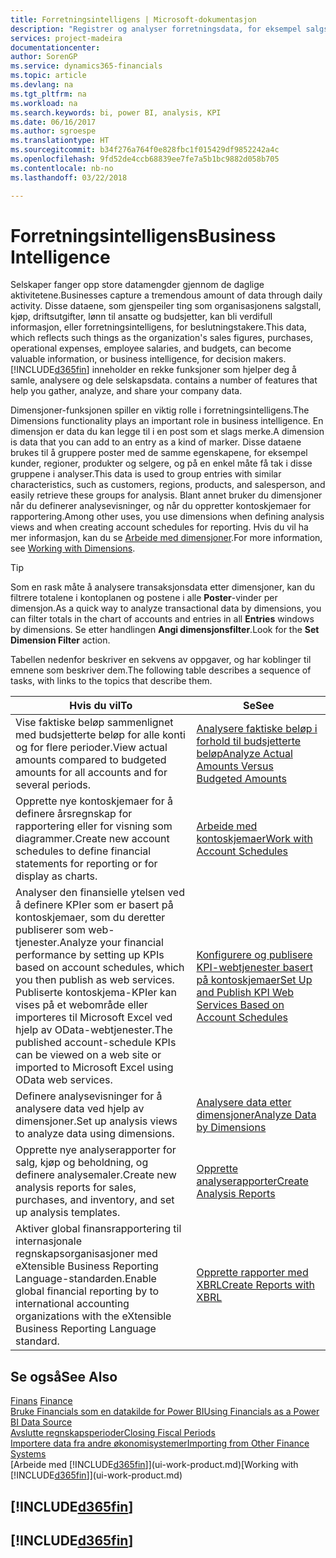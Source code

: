 ```yaml
---
title: Forretningsintelligens | Microsoft-dokumentasjon
description: "Registrer og analyser forretningsdata, for eksempel salgstall, kjøp, driftsutgifter, lønn til ansatte og budsjetter, som kan være verdifull informasjon for forretningsintelligens eller beslutningstaking."
services: project-madeira
documentationcenter: 
author: SorenGP
ms.service: dynamics365-financials
ms.topic: article
ms.devlang: na
ms.tgt_pltfrm: na
ms.workload: na
ms.search.keywords: bi, power BI, analysis, KPI
ms.date: 06/16/2017
ms.author: sgroespe
ms.translationtype: HT
ms.sourcegitcommit: b34f276a764f0e828fbc1f015429df9852242a4c
ms.openlocfilehash: 9fd52de4ccb68839ee7fe7a5b1bc9882d058b705
ms.contentlocale: nb-no
ms.lasthandoff: 03/22/2018

---
```

# <a name="business-intelligence"></a><span data-ttu-id="472da-103">Forretningsintelligens</span><span class="sxs-lookup"><span data-stu-id="472da-103">Business Intelligence</span></span>
<span data-ttu-id="472da-104">Selskaper fanger opp store datamengder gjennom de daglige aktivitetene.</span><span class="sxs-lookup"><span data-stu-id="472da-104">Businesses capture a tremendous amount of data through daily activity.</span></span> <span data-ttu-id="472da-105">Disse dataene, som gjenspeiler ting som organisasjonens salgstall, kjøp, driftsutgifter, lønn til ansatte og budsjetter, kan bli verdifull informasjon, eller forretningsintelligens, for beslutningstakere.</span><span class="sxs-lookup"><span data-stu-id="472da-105">This data, which reflects such things as the organization's sales figures, purchases, operational expenses, employee salaries, and budgets, can become valuable information, or business intelligence, for decision makers.</span></span> [!INCLUDE[d365fin](includes/d365fin_md.md)]<span data-ttu-id="472da-106"> inneholder en rekke funksjoner som hjelper deg å samle, analysere og dele selskapsdata.</span><span class="sxs-lookup"><span data-stu-id="472da-106"> contains a number of features that help you gather, analyze, and share your company data.</span></span>

<span data-ttu-id="472da-107">Dimensjoner-funksjonen spiller en viktig rolle i forretningsintelligens.</span><span class="sxs-lookup"><span data-stu-id="472da-107">The Dimensions functionality plays an important role in business intelligence.</span></span> <span data-ttu-id="472da-108">En dimensjon er data du kan legge til i en post som et slags merke.</span><span class="sxs-lookup"><span data-stu-id="472da-108">A dimension is data that you can add to an entry as a kind of marker.</span></span> <span data-ttu-id="472da-109">Disse dataene brukes til å gruppere poster med de samme egenskapene, for eksempel kunder, regioner, produkter og selgere, og på en enkel måte få tak i disse gruppene i analyser.</span><span class="sxs-lookup"><span data-stu-id="472da-109">This data is used to group entries with similar characteristics, such as customers, regions, products, and salesperson, and easily retrieve these groups for analysis.</span></span> <span data-ttu-id="472da-110">Blant annet bruker du dimensjoner når du definerer analysevisninger, og når du oppretter kontoskjemaer for rapportering.</span><span class="sxs-lookup"><span data-stu-id="472da-110">Among other uses, you use dimensions  when defining analysis views and when creating account schedules for reporting.</span></span> <span data-ttu-id="472da-111">Hvis du vil ha mer informasjon, kan du se [Arbeide med dimensjoner](finance-dimensions.md).</span><span class="sxs-lookup"><span data-stu-id="472da-111">For more information, see [Working with Dimensions](finance-dimensions.md).</span></span>

> [!TIP]
> <span data-ttu-id="472da-112">Som en rask måte å analysere transaksjonsdata etter dimensjoner, kan du filtrere totalene i kontoplanen og postene i alle **Poster**-vinder per dimensjon.</span><span class="sxs-lookup"><span data-stu-id="472da-112">As a quick way to analyze transactional data by dimensions, you can filter totals in the chart of accounts and entries in all **Entries** windows by dimensions.</span></span> <span data-ttu-id="472da-113">Se etter handlingen **Angi dimensjonsfilter**.</span><span class="sxs-lookup"><span data-stu-id="472da-113">Look for the **Set Dimension Filter** action.</span></span>  

<span data-ttu-id="472da-114">Tabellen nedenfor beskriver en sekvens av oppgaver, og har koblinger til emnene som beskriver dem.</span><span class="sxs-lookup"><span data-stu-id="472da-114">The following table describes a sequence of tasks, with links to the topics that describe them.</span></span>  

| <span data-ttu-id="472da-115">Hvis du vil</span><span class="sxs-lookup"><span data-stu-id="472da-115">To</span></span> | <span data-ttu-id="472da-116">Se</span><span class="sxs-lookup"><span data-stu-id="472da-116">See</span></span> |
| --- | --- |
|<span data-ttu-id="472da-117">Vise faktiske beløp sammenlignet med budsjetterte beløp for alle konti og for flere perioder.</span><span class="sxs-lookup"><span data-stu-id="472da-117">View actual amounts compared to budgeted amounts for all accounts and for several periods.</span></span>|[<span data-ttu-id="472da-118">Analysere faktiske beløp i forhold til budsjetterte beløp</span><span class="sxs-lookup"><span data-stu-id="472da-118">Analyze Actual Amounts Versus Budgeted Amounts</span></span>](bi-how-analyze-actual-versus-budget.md)|
|<span data-ttu-id="472da-119">Opprette nye kontoskjemaer for å definere årsregnskap for rapportering eller for visning som diagrammer.</span><span class="sxs-lookup"><span data-stu-id="472da-119">Create new account schedules to define financial statements for reporting or for display as charts.</span></span>|[<span data-ttu-id="472da-120">Arbeide med kontoskjemaer</span><span class="sxs-lookup"><span data-stu-id="472da-120">Work with Account Schedules</span></span>](bi-how-work-account-schedule.md)|
|<span data-ttu-id="472da-121">Analyser den finansielle ytelsen ved å definere KPIer som er basert på kontoskjemaer, som du deretter publiserer som web-tjenester.</span><span class="sxs-lookup"><span data-stu-id="472da-121">Analyze your financial performance by setting up KPIs based on account schedules, which you then publish as web services.</span></span> <span data-ttu-id="472da-122">Publiserte kontoskjema-KPIer kan vises på et webområde eller importeres til Microsoft Excel ved hjelp av OData-webtjenester.</span><span class="sxs-lookup"><span data-stu-id="472da-122">The published account-schedule KPIs can be viewed on a web site or imported to Microsoft Excel using OData web services.</span></span>|[<span data-ttu-id="472da-123">Konfigurere og publisere KPI-webtjenester basert på kontoskjemaer</span><span class="sxs-lookup"><span data-stu-id="472da-123">Set Up and Publish KPI Web Services Based on Account Schedules</span></span>](bi-how-to-set-up-and-publish-kpi-web-services-based-on-account-schedules.md)|
|<span data-ttu-id="472da-124">Definere analysevisninger for å analysere data ved hjelp av dimensjoner.</span><span class="sxs-lookup"><span data-stu-id="472da-124">Set up analysis views to analyze data using dimensions.</span></span>|[<span data-ttu-id="472da-125">Analysere data etter dimensjoner</span><span class="sxs-lookup"><span data-stu-id="472da-125">Analyze Data by Dimensions</span></span>](bi-how-analyze-data-dimension.md)|
|<span data-ttu-id="472da-126">Opprette nye analyserapporter for salg, kjøp og beholdning, og definere analysemaler.</span><span class="sxs-lookup"><span data-stu-id="472da-126">Create new analysis reports for sales, purchases, and inventory, and set up analysis templates.</span></span>|[<span data-ttu-id="472da-127">Opprette analyserapporter</span><span class="sxs-lookup"><span data-stu-id="472da-127">Create Analysis Reports</span></span>](bi-how-create-analysis-views-reports.md)|
|<span data-ttu-id="472da-128">Aktiver global finansrapportering til internasjonale regnskapsorganisasjoner med eXtensible Business Reporting Language-standarden.</span><span class="sxs-lookup"><span data-stu-id="472da-128">Enable global financial reporting by to international accounting organizations with the eXtensible Business Reporting Language standard.</span></span>|[<span data-ttu-id="472da-129">Opprette rapporter med XBRL</span><span class="sxs-lookup"><span data-stu-id="472da-129">Create Reports with XBRL</span></span>](bi-create-reports-with-xbrl.md)|

## <a name="see-also"></a><span data-ttu-id="472da-130">Se også</span><span class="sxs-lookup"><span data-stu-id="472da-130">See Also</span></span>
<span data-ttu-id="472da-131">[Finans](finance.md)  </span><span class="sxs-lookup"><span data-stu-id="472da-131">[Finance](finance.md)  </span></span>  
[<span data-ttu-id="472da-132">Bruke Financials som en datakilde for Power BI</span><span class="sxs-lookup"><span data-stu-id="472da-132">Using Financials as a Power BI Data Source</span></span>](across-how-use-financials-data-source-powerbi.md)  
[<span data-ttu-id="472da-133">Avslutte regnskapsperioder</span><span class="sxs-lookup"><span data-stu-id="472da-133">Closing Fiscal Periods</span></span>](year-close-years-periods.md)  
[<span data-ttu-id="472da-134">Importere data fra andre økonomisystemer</span><span class="sxs-lookup"><span data-stu-id="472da-134">Importing from Other Finance Systems</span></span>](upload-data.md)  
<span data-ttu-id="472da-135">[Arbeide med [!INCLUDE[d365fin](includes/d365fin_md.md)]](ui-work-product.md)</span><span class="sxs-lookup"><span data-stu-id="472da-135">[Working with [!INCLUDE[d365fin](includes/d365fin_md.md)]](ui-work-product.md)</span></span>

## [!INCLUDE[d365fin](includes/free_trial_md.md)]  
## [!INCLUDE[d365fin](includes/training_link_md.md)]

